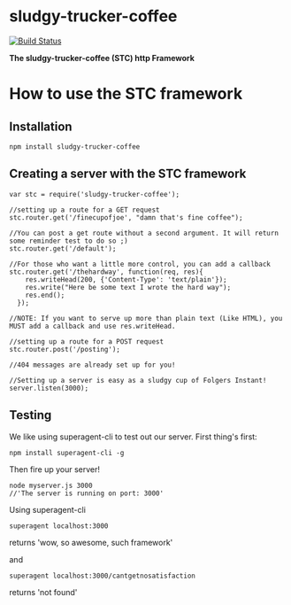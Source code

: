 # sludgy-trucker-coffee

[![Build Status](https://travis-ci.org/timcmiller/sludgy-trucker-coffee.svg)](https://travis-ci.org/timcmiller/sludgy-trucker-coffee)

<strong>The sludgy-trucker-coffee (STC) http Framework</strong>

How to use the STC framework
=====================
Installation
-------------
```npm install sludgy-trucker-coffee```


Creating a server with the STC framework
--------------------
```
var stc = require('sludgy-trucker-coffee');

//setting up a route for a GET request
stc.router.get('/finecupofjoe', "damn that's fine coffee");

//You can post a get route without a second argument. It will return some reminder test to do so ;)
stc.router.get('/default');

//For those who want a little more control, you can add a callback
stc.router.get('/thehardway', function(req, res){
    res.writeHead(200, {'Content-Type': 'text/plain'});
    res.write("Here be some text I wrote the hard way");
    res.end();
  });

//NOTE: If you want to serve up more than plain text (Like HTML), you MUST add a callback and use res.writeHead.

//setting up a route for a POST request
stc.router.post('/posting');

//404 messages are already set up for you!

//Setting up a server is easy as a sludgy cup of Folgers Instant!
server.listen(3000);

```

Testing
-------
We like using superagent-cli to test out our server. First thing's first:
```
npm install superagent-cli -g
```
Then fire up your server!
```
node myserver.js 3000
//'The server is running on port: 3000'
```

Using superagent-cli
```
superagent localhost:3000
```
returns 'wow, so awesome, such framework'

and
```
superagent localhost:3000/cantgetnosatisfaction
```
returns 'not found'
